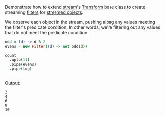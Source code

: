 Demonstrate how to extend [stream](http://nodejs.org/api/stream.html)'s 
[Transform](http://nodejs.org/api/stream.html#stream_class_stream_transform) 
base class to create streaming [filters](http://underscorejs.org/#filter) for [streamed objects](http://nodejs.org/api/stream.html#stream_object_mode).

We observe each object in the stream, pushing along any values meeting
the filter's predicate condition. In other words, we're filtering out any
values that do not meet the predicate condition.

```coffeescript
odd = (d) -> d % 2
evens = new Filter((d) -> not odd(d))

count
  .upto(11)
  .pipe(evens)
  .pipe(log)
 
```

Output:

    2
    4
    6
    8
    10
